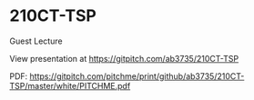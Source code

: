 # 210CT-TSP
Guest Lecture

View presentation at https://gitpitch.com/ab3735/210CT-TSP

PDF: https://gitpitch.com/pitchme/print/github/ab3735/210CT-TSP/master/white/PITCHME.pdf
